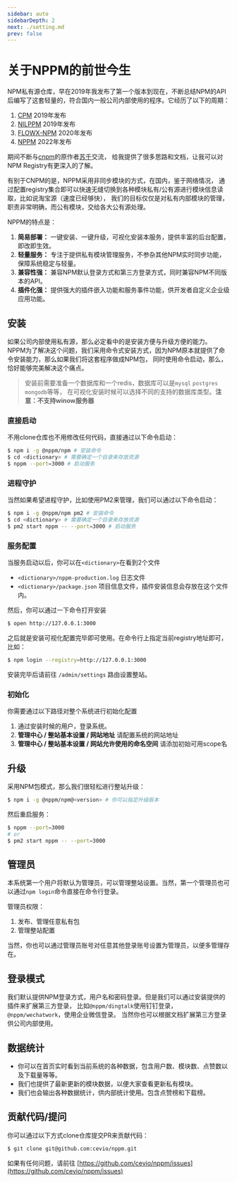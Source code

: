 ```yaml
---
sidebar: auto
sidebarDepth: 2
next: ./setting.md
prev: false
---
```


# 关于NPPM的前世今生

NPM私有源仓库，早在2019年我发布了第一个版本到现在，不断总结NPM的API后编写了这套轻量的，符合国内一般公司内部使用的程序。它经历了以下的周期：

1. [CPM](https://github.com/cevio/cpm) 2019年发布
2. [NILPPM](https://github.com/nilppm/npm) 2019年发布
3. [FLOWX-NPM](https://github.com/flowxjs/npm) 2020年发布
4. [NPPM](https://github.com/cevio/nppm) 2022年发布

期间不断与[cnpm](https://github.com/cnpm/cnpm)的原作者[苏千](https://github.com/fengmk2)交流，
给我提供了很多思路和文档，让我可以对NPM Registry有更深入的了解。

有别于CNPM的是，NPPM采用非同步模块的方式，在国内，鉴于网络情况，
通过配置registry集合即可以快速无缝切换到各种模块私有/公有源进行模块信息读取，比如说淘宝源（速度已经够快），
我们的目标仅仅是对私有内部模块的管理，职责非常明确，而公有模块，交给各大公有源处理。

NPPM的特点是：

1. **简易部署：** 一键安装、一键升级，可视化安装本服务，提供丰富的后台配置，即改即生效。
2. **轻量服务：** 专注于提供私有模块管理服务，不参杂其他NPM实时同步功能，保障系统稳定与轻量。
3. **兼容性强：** 兼容NPM默认登录方式和第三方登录方式，同时兼容NPM不同版本的API。
4. **插件化强：** 提供强大的插件嵌入功能和服务事件功能，供开发者自定义企业级应用功能。

## 安装

如果公司内部使用私有源，那么必定看中的是安装方便与升级方便的能力。
NPPM为了解决这个问题，我们采用命令式安装方式，因为NPM原本就提供了命令安装能力，那么如果我们将这套程序做成NPM包，
同时使用命令启动，那么，恰好能够完美解决这个痛点。

> 安装前需要准备一个数据库和一个redis，数据库可以是`mysql` `postgres` `mongodb`等等，
在可视化安装时候可以选择不同的支持的数据库类型。**注意：不支持winow服务器**

### 直接启动

不用clone仓库也不用修改任何代码，直接通过以下命令启动：

```bash
$ npm i -g @nppm/npm # 安装命令
$ cd <dictionary> # 需要确定一个目录来存放资源
$ nppm --port=3000 # 启动服务
```

### 进程守护

当然如果希望进程守护，比如使用PM2来管理，我们可以通过以下命令启动：

```bash
$ npm i -g @nppm/npm pm2 # 安装命令
$ cd <dictionary> # 需要确定一个目录来存放资源
$ pm2 start nppm -- --port=3000 # 启动服务
```

### 服务配置

当服务启动以后，你可以在`<dictionary>`在看到2个文件

- `<dictionary>/nppm-production.log` 日志文件
- `<dictionary>/package.json` 项目信息文件，插件安装信息会存放在这个文件内。

然后，你可以通过一下命令打开安装

```bash
$ open http://127.0.0.1:3000
```

之后就是安装可视化配置完毕即可使用。在命令行上指定当前registry地址即可，比如：

```bash
$ npm login --registry=http://127.0.0.1:3000
```

安装完毕后请前往 `/admin/settings` 路由设置整站。

### 初始化

你需要通过以下路径对整个系统进行初始化配置

1. 通过安装时候的用户，登录系统。
1. **管理中心 / 整站基本设置 / 网站地址** 请配置系统的网站地址
1. **管理中心 / 整站基本设置 / 网站允许使用的命名空间** 请添加初始可用scope名

## 升级

采用NPM包模式，那么我们很轻松进行整站升级：

```bash
$ npm i -g @nppm/npm@<version> # 你可以指定升级版本
```

然后重启服务：

```bash
$ nppm --port=3000
# or
$ pm2 start nppm -- --port=3000
```

## 管理员

本系统第一个用户将默认为管理员，可以管理整站设置。当然，第一个管理员也可以通过`npm login`命令直接在命令行登录。

管理员权限：

1. 发布、管理任意私有包
2. 管理整站配置

当然，你也可以通过管理员账号对任意其他登录账号设置为管理员，以便多管理存在。

## 登录模式

我们默认提供NPM登录方式，用户名和密码登录。但是我们可以通过安装提供的插件来扩展第三方登录，
比如`@nppm/dingtalk`使用钉钉登录，`@nppm/wechatwork`，使用企业微信登录。
当然你也可以根据文档扩展第三方登录供公司内部使用。

## 数据统计

- 你可以在首页实时看到当前系统的各种数据，包含用户数、模块数、点赞数以及下载量等等。
- 我们也提供了最新更新的模块数据，以便大家查看更新私有模块。
- 我们也会输出各种数据统计，供内部统计使用。包含点赞榜和下载榜。

## 贡献代码/提问

你可以通过以下方式clone仓库提交PR来贡献代码：

```bash
$ git clone git@github.com:cevio/nppm.git
```

如果有任何问题，请前往 [https://github.com/cevio/nppm/issues](https://github.com/cevio/nppm/issues)